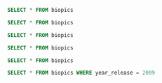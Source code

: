 ```sql
SELECT * FROM biopics
```

```sql
SELECT * FROM biopics
```

```sql
SELECT * FROM biopics
```

```sql
SELECT * FROM biopics
```

```sql
SELECT * FROM biopics
```

```sql
SELECT * FROM biopics WHERE year_release = 2009
```

